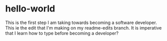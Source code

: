 # hello-world
This is the first step I am taking towards becoming a software developer.
This ie the edit that I'm making on my readme-edits branch. It is imperative that I learn how to type before becoming a developer?
